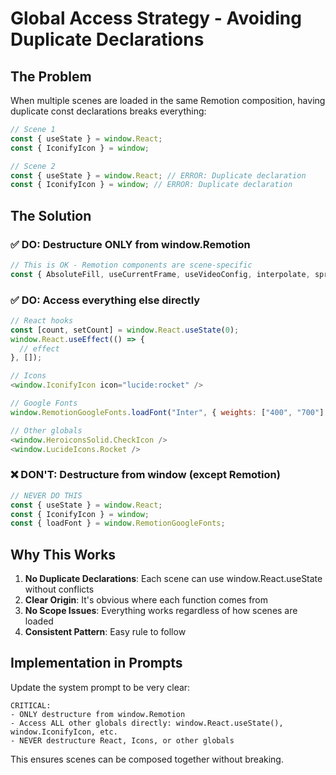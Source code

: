 # Global Access Strategy - Avoiding Duplicate Declarations

## The Problem

When multiple scenes are loaded in the same Remotion composition, having duplicate const declarations breaks everything:

```javascript
// Scene 1
const { useState } = window.React;
const { IconifyIcon } = window;

// Scene 2  
const { useState } = window.React; // ERROR: Duplicate declaration
const { IconifyIcon } = window; // ERROR: Duplicate declaration
```

## The Solution

### ✅ DO: Destructure ONLY from window.Remotion

```javascript
// This is OK - Remotion components are scene-specific
const { AbsoluteFill, useCurrentFrame, useVideoConfig, interpolate, spring } = window.Remotion;
```

### ✅ DO: Access everything else directly

```javascript
// React hooks
const [count, setCount] = window.React.useState(0);
window.React.useEffect(() => {
  // effect
}, []);

// Icons
<window.IconifyIcon icon="lucide:rocket" />

// Google Fonts
window.RemotionGoogleFonts.loadFont("Inter", { weights: ["400", "700"] });

// Other globals
<window.HeroiconsSolid.CheckIcon />
<window.LucideIcons.Rocket />
```

### ❌ DON'T: Destructure from window (except Remotion)

```javascript
// NEVER DO THIS
const { useState } = window.React;
const { IconifyIcon } = window;
const { loadFont } = window.RemotionGoogleFonts;
```

## Why This Works

1. **No Duplicate Declarations**: Each scene can use window.React.useState without conflicts
2. **Clear Origin**: It's obvious where each function comes from
3. **No Scope Issues**: Everything works regardless of how scenes are loaded
4. **Consistent Pattern**: Easy rule to follow

## Implementation in Prompts

Update the system prompt to be very clear:

```
CRITICAL: 
- ONLY destructure from window.Remotion
- Access ALL other globals directly: window.React.useState(), window.IconifyIcon, etc.
- NEVER destructure React, Icons, or other globals
```

This ensures scenes can be composed together without breaking.